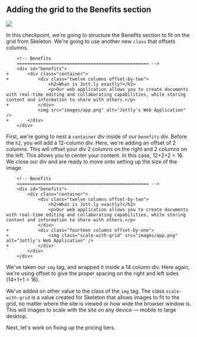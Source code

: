 ## Adding the grid to the Benefits section

![](http://cl.ly/WHCg/08-benefits-skeleton.png)

In this checkpoint, we're going to structure the Benefits section to fit on the grid from Skeleton. We're going to use another new `class` that offsets columns.

```html(index.html)
 	<!-- Benefits
  	================================================== -->
  	<div id="benefits">
+  	  	<div class="container">
+  	  	  	<div class="twelve columns offset-by-two">
  	  	  	  	<h2>What is Jott.ly exactly?</h2>
  	  	  	  	<p>Our web application allows you to create documents with real-time editing and collaborating capabilities, while storing content and information to share with others.</p>
+  	  	  	</div>
		    <img src="images/app.png" alt="Jottly's Web Application" />
+		</div>
  	</div>
```

First, we're going to nest a `container` div inside of our `benefits` div. Before the `h2`, you will add a 12-column div. Here, we're adding an offset of 2 columns. This will offset your div 2 columns on the right and 2 columns on the left. This allows you to center your content. In this case, 12+2+2 = 16. We close our div and are ready to move onto setting up the size of the image.

```html(index.html)
 	<!-- Benefits
  	================================================== -->
  	<div id="benefits">
  	  	<div class="container">
  	  	  	<div class="twelve columns offset-by-two">
  	  	  	  	<h2>What is Jott.ly exactly?</h2>
  	  	  	  	<p>Our web application allows you to create documents with real-time editing and collaborating capabilities, while storing content and information to share with others.</p>
  	  	  	</div>
+			<div class="fourteen columns offset-by-one">
+				<img class="scale-with-grid" src="images/app.png" alt="Jottly's Web Application" />
+			</div>
		</div>
  	</div>
```

We've taken our `img` tag, and wrapped it inside a 14 column div. Here again, we're using offset to give the proper spacing on the right and left sides (14+1+1 = 16).

We've added on other value to the class of the `img` tag. The class `scale-with-grid` is a value created for Skeleton that allows images to fit to the grid, no matter where the site is viewed or how wide the browser window is. This will images to scale with the site on any device — mobile to large desktop.

Next, let's work on fixing up the pricing tiers.